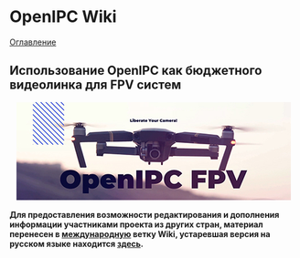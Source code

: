 # OpenIPC Wiki
[Оглавление](../README.md)

Использование OpenIPC как бюджетного видеолинка для FPV систем
--------------------------------

<p align="center">
  <img src="https://github.com/OpenIPC/wiki/blob/master/images/fpv-logo.jpg?raw=true" alt="Logo"/>
</p>

**Для предоставления возможности редактирования и дополнения информации участниками проекта из других стран, материал перенесен в [международную](../en/fpv.md) ветку Wiki, устаревшая версия на русском языке находится [здесь](https://github.com/OpenIPC/wiki/blob/a8bbf1f9639e6b0a141d23169eee08c94d66b54f/ru/fpv.md).**

